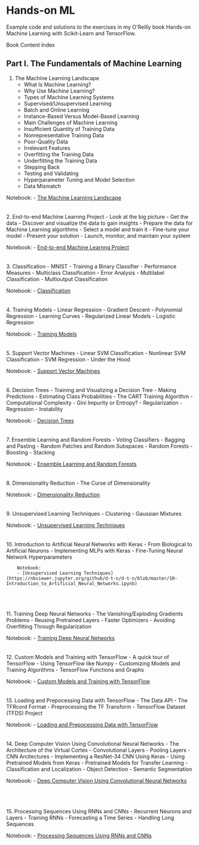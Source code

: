# Hands-on ML
 Example code and solutions to the exercises in my O'Reilly book Hands-on Machine Learning with Scikit-Learn and TensorFlow.

 Book Content Index

## Part I. The Fundamentals of Machine Learning
1. The Machine Learning Landscape
    - What Is Machine Learning?
    - Why Use Machine Learning?
    - Types of Machine Learning Systems
    - Supervised/Unsupervised Learning
    - Batch and Online Learning
    - Instance-Based Versus Model-Based Learning 
    - Main Challenges of Machine Learning
    - Insufficient Quantity of Training Data
    - Nonrepresentative Training Data
    - Poor-Quality Data
    - Irrelevant Features
    - Overfitting the Training Data
    - Underfitting the Training Data
    - Stepping Back
    - Testing and Validating
    - Hyperparameter Tuning and Model Selection
    - Data Mismatch

Notebook:
        - [The Machine Learning Landscape](https://nbviewer.jupyter.org/github/d-t-n/d-t-n/blob/master/01-The_ML_Landscape.ipynb)
<br />
<br />
<br /> 
2. End-to-end Machine Learnng Project
    - Look at the big picture
    - Get the data
    - Discover and visualize the data to gain insights
    - Prepare the data for Machine Learning algorithms
    - Select a model and train it
    - Fine-tune your model
    - Present your solution
    - Launch, monitor, and maintain your system

Notebook:
        - [End-to-end Machine Learnng Project](https://nbviewer.jupyter.org/github/d-t-n/d-t-n/blob/master/02-End_to_End_Machine_Learning_Project-.ipynb)
<br />
<br />
<br />
3. Classification
    - MNIST
    - Training a Binary Classifier
    - Performance Measures
    - Multiclass Classification
    - Error Analysis
    - Multilabel Classification
    - Multioutput Classification

Notebook:
        - [Classification](https://nbviewer.jupyter.org/github/d-t-n/d-t-n/blob/master/03-Classification.ipynb)
<br />
<br />
<br />
4. Training Models
    - Linear Regression
    - Gradient Descent
    - Polynomial Regression
    - Learning Curves
    - Regularized Linear Models
    - Logistic Regression

Notebook:
        - [Training Models](https://nbviewer.jupyter.org/github/d-t-n/d-t-n/blob/master/04-Training_Models.ipynb)
<br />
<br />
<br />
5. Support Vector Machines
    - Linear SVM Classification
    - Nonlinear SVM Classification
    - SVM Regression
    - Under the Hood

Notebook:
        - [Support Vector Machines](https://nbviewer.jupyter.org/github/d-t-n/d-t-n/blob/master/05-Support_Vector_Machines.ipynb)
<br />
<br />
<br />
6. Decision Trees
    - Training and Visualizing a Decision Tree
    - Making Predictions
    - Estimating Class Probabilities
    - The CART Training Algorithm
    - Computational Complexity
    - Gini Impurity or Entropy?
    - Regularization
    - Regression
    - Instability

Notebook:
        - [Decision Trees](https://nbviewer.jupyter.org/github/d-t-n/d-t-n/blob/master/06-Decision_Trees.ipynb)
<br />
<br />
<br />
7. Ensemble Learning and Random Forests
    - Voting Classifiers
    - Bagging and Pasting
    - Random Patches and Random Subspaces
    - Random Forests
    - Boosting
    - Stacking

Notebook:
        - [Ensemble Learning and Random Forests](https://nbviewer.jupyter.org/github/d-t-n/d-t-n/blob/master/07-Ensemble_Models.ipynb)
<br />
<br />
<br />
8. Dimensionality Reduction
    - The Curse of Dimensionality

Notebook:
        - [Dimensionality Reduction](https://nbviewer.jupyter.org/github/d-t-n/d-t-n/blob/master/08-Dimensionality_Reduction.ipynb)
<br />
<br />
<br />
9. Unsupervised Learning Techniques
    - Clustering
    - Gaussian Mixtures

Notebook:
        - [Unsupervised Learning Techniques](https://nbviewer.jupyter.org/github/d-t-n/d-t-n/blob/master/09-Unsupervised_Learning_Techniques.ipynb)
<br />
<br />
<br />
10. Introduction to Artificial Neural Networks with Keras
    - From Biological to Artificial Neurons
    - Implementing MLPs with Keras
    - Fine-Tuning Neural Network Hyperparameters

        Notebook:
        - [Unsupervised Learning Techniques](https://nbviewer.jupyter.org/github/d-t-n/d-t-n/blob/master/10-Introduction_to_Artificial_Neural_Networks.ipynb)
<br />
<br />
<br />
11. Training Deep Neural Networks
    - The Vanishing/Exploding Gradients Problems
    - Reusing Pretrained Layers
    - Faster Optimizers
    - Avoiding Overfitting Through Regularization

Notebook:
        - [Training Deep Neural Networks](https://nbviewer.jupyter.org/github/d-t-n/d-t-n/blob/master/11-Training_Deep_Neural_Networks.ipynb)
<br />
<br />
<br />
12. Custom Models and Training with TensorFlow
    - A quick tour of TensorFlow
    - Using TensorFlow like Numpy
    - Customizing Models and Training Algorithms
    - TensorFlow Functions and Graphs

Notebook:
        - [Custom Models and Training with TensorFlow](https://nbviewer.jupyter.org/github/d-t-n/d-t-n/blob/master/12-Custom_Models_and_TF.ipynb)
<br />
<br />
<br />
13. Loading and Prepocessing Data with TensorFlow
    - The Data API
    - The TFRcord Format
    - Preprocessing the TF Transform
    - TensorFlow Dataset (TFDS) Project

Notebook:
        - [Loading and Prepocessing Data with TensorFlow](https://nbviewer.jupyter.org/github/d-t-n/d-t-n/blob/master/13-Loading_and_Prepocessing_Data_with_TF.ipynb)
<br />
<br />
<br />
14. Deep Computer Vision Using Convolutional Neural Networks
    - The Architecture of the Virtual Cortex
    - Convolutional Layers
    - Pooling Layers
    - CNN Arcitectures
    - Implementing a ResNet-34 CNN Using Keras
    - Using Pretrained Models from Keras
    - Pretrained Models for Transfer Learning
    - Classification and Localization
    - Object Detection
    - Semantic Segmentation

Notebook:
        - [Deep Computer Vision Using Convolutional Neural Networks](https://nbviewer.jupyter.org/github/d-t-n/d-t-n/blob/master/14_Deep_Computer_Vision_Using_Convolutional_Neural_Networks.ipynb)

<br />
<br />
<br />
15. Processing Sequences Using RNNs and CNNs
    - Recurrent Neurons and Layers
    - Training RNNs
    - Forecasting a Time Series
    - Handling Long Sequences

Notebook:
        - [Processing Sequences Using RNNs and CNNs](https://nbviewer.jupyter.org/github/d-t-n/d-t-n/blob/master/15_Processing_Sequences_Using_RNNs_and_CNNs.ipynb)